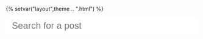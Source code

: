 {%
setvar("layout",theme .. ".html")
%}

<style>
	input[type=text]#search{
		border: none;
		border-radius: 8px;
		outline: none;
		display: block;
		width: 100%;
		padding: 8px 16px;
		font-size: 24px;
		font-family: "Oswald", sans-serif;
		margin-bottom: 16px;
	}
	.posts{
		background-color: transparent;
		box-shadow: none;
	}
</style>
<input id="search" placeholder="Search for a post" type="text"/>
<div id="results"></div>

<script>
	let posts = [
	{% for i in pairs(posts) do %}
		{
			title: `{{ posts[i].title }}`,
			url: `{{ string.gsub(posts[i].url,"\\","/") }}`,
			description: `{{ posts[i].description }}`
		},
	{% end %}
	];

	search.onkeyup = () => {
		let query = search.value;
		let s = [];
		if(query === ""){
			results.innerHTML = "";
			return;
		}
		for(let i = 0;i < posts.length;i++){
			if(
				posts[i].title.toLowerCase().indexOf(query) !== -1 ||
				posts[i].description.toLowerCase().indexOf(query) !== -1
			){
				s.push(`
					<a href="${posts[i].url}">
					<div class='card'>
						<h3 class='title'>${posts[i].title}</h3>
						<p>
							${posts[i].description}
						</p>
					</div>
					</a>
				`)
			}
		}
		results.innerHTML = s.join("");
	}
</script>

<!-- 100% privacy-first analytics -->
<script async defer src="https://scripts.simpleanalyticscdn.com/latest.js"></script>

<noscript><img src="https://queue.simpleanalyticscdn.com/noscript.gif" alt="" referrerpolicy="no-referrer-when-downgrade" /></noscript>
